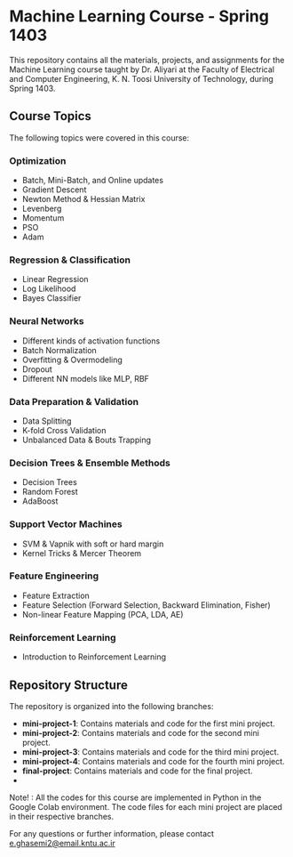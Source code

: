 # Machine Learning Course - Spring 1403

This repository contains all the materials, projects, and assignments for the Machine Learning course taught by Dr. Aliyari at the Faculty of Electrical and Computer Engineering, K. N. Toosi University of Technology, during Spring 1403.

## Course Topics

The following topics were covered in this course:

### Optimization
- Batch, Mini-Batch, and Online updates
- Gradient Descent
- Newton Method & Hessian Matrix
- Levenberg
- Momentum
- PSO
- Adam

### Regression & Classification
- Linear Regression
- Log Likelihood
- Bayes Classifier

### Neural Networks
- Different kinds of activation functions
- Batch Normalization
- Overfitting & Overmodeling
- Dropout
- Different NN models like MLP, RBF

### Data Preparation & Validation
- Data Splitting
- K-fold Cross Validation
- Unbalanced Data & Bouts Trapping

### Decision Trees & Ensemble Methods
- Decision Trees
- Random Forest
- AdaBoost

### Support Vector Machines
- SVM & Vapnik with soft or hard margin
- Kernel Tricks & Mercer Theorem

### Feature Engineering
- Feature Extraction
- Feature Selection (Forward Selection, Backward Elimination, Fisher)
- Non-linear Feature Mapping (PCA, LDA, AE)

### Reinforcement Learning
- Introduction to Reinforcement Learning

## Repository Structure

The repository is organized into the following branches:

- **mini-project-1**: Contains materials and code for the first mini project.
- **mini-project-2**: Contains materials and code for the second mini project.
- **mini-project-3**: Contains materials and code for the third mini project.
- **mini-project-4**: Contains materials and code for the fourth mini project.
- **final-project**: Contains materials and code for the final project.
- 
Note! : All the codes for this course are implemented in Python in the Google Colab environment. The code files for each mini project are placed in their respective branches.

For any questions or further information, please contact e.ghasemi2@email.kntu.ac.ir
